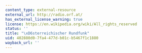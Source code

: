 ```yaml
---
content_type: external-resource
external_url: http://radio.orf.at/
has_external_license_warning: true
license: https://en.wikipedia.org/wiki/All_rights_reserved
status: ''
title: "\xD6sterreichischer Rundfunk"
uid: 402880d0-7fa4-477d-b01c-b5467f1c1880
wayback_url: ''
---
```


